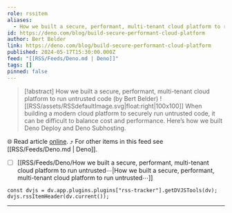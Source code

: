 ```yaml
---
role: rssitem
aliases:
  - How we built a secure, performant, multi-tenant cloud platform to run untrusted code
id: https://deno.com/blog/build-secure-performant-cloud-platform
author: Bert Belder
link: https://deno.com/blog/build-secure-performant-cloud-platform
published: 2024-05-17T15:30:00.000Z
feed: "[[RSS/Feeds/Deno.md | Deno]]"
tags: []
pinned: false
---
```


> [!abstract] How we built a secure, performant, multi-tenant cloud platform to run untrusted code (by Bert Belder)
> ![[RSS/assets/RSSdefaultImage.svg|float:right|100x100]] When building a modern cloud platform to securely run untrusted code, it can be difficult to balance cost and performance. Here’s how we built Deno Deploy and Deno Subhosting.

🌐 Read article [online](https://deno.com/blog/build-secure-performant-cloud-platform). ⤴ For other items in this feed see [[RSS/Feeds/Deno.md | Deno]].

- [ ] [[RSS/Feeds/Deno/How we built a secure, performant, multi-tenant cloud platform to run untrusted⋯|How we built a secure, performant, multi-tenant cloud platform to run untrusted⋯]]

~~~dataviewjs
const dvjs = dv.app.plugins.plugins["rss-tracker"].getDVJSTools(dv);
dvjs.rssItemHeader(dv.current());
~~~

- - -


